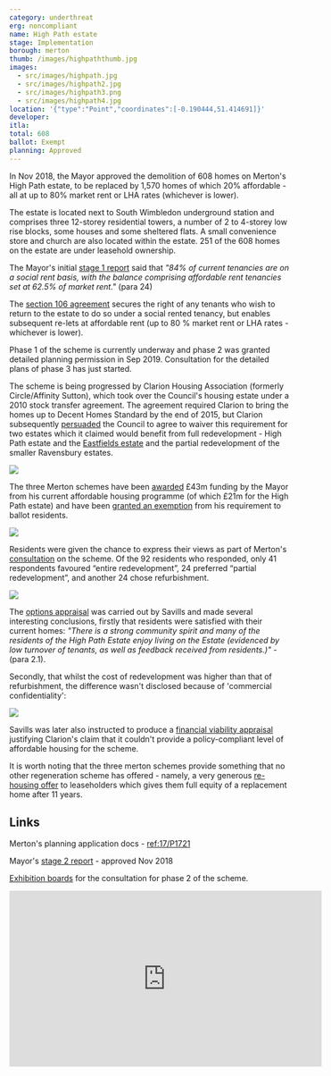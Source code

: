 ```yaml
---
category: underthreat
erg: noncompliant
name: High Path estate
stage: Implementation
borough: merton
thumb: /images/highpaththumb.jpg
images:
  - src/images/highpath.jpg
  - src/images/highpath2.jpg
  - src/images/highpath3.png
  - src/images/highpath4.jpg
location: '{"type":"Point","coordinates":[-0.190444,51.414691]}'
developer:
itla:
total: 608
ballot: Exempt
planning: Approved
---
```

In Nov 2018, the Mayor approved the demolition of 608 homes on Merton's High Path estate, to be replaced by 1,570 homes of which 20% affordable - all at up to 80% market rent or LHA rates (whichever is lower). 

The estate is located next to South Wimbledon underground station and comprises three 12-storey residential towers, a number of 2 to 4-storey low rise blocks, some houses and some sheltered flats. A small convenience store and church are also located within the estate. 251 of the 608 homes on the estate are under leasehold ownership.

The Mayor's initial [stage 1 report](https://www.london.gov.uk/sites/default/files/public%3A//public%3A//PAWS/media_id_382375///high_path_estate_report.pdf) said that _"84% of current tenancies are on a social rent basis, with the balance comprising affordable rent tenancies set at 62.5% of market rent."_ (para 24)

The [section 106 agreement](/images/mertons106.pdf) secures the right of any tenants who wish to return to the estate to do so under a social rented tenancy, but enables subsequent re-lets at affordable rent (up to 80 % market rent or LHA rates - whichever is lower).

Phase 1 of the scheme is currently underway and phase 2 was granted detailed planning permission in Sep 2019. Consultation for the detailed plans of phase 3 has just started.

The scheme is being progressed by Clarion Housing Association (formerly Circle/Affinity Sutton), which took over the Council's housing estate under a 2010 stock transfer agreement. The agreement required Clarion to bring the homes up to Decent Homes Standard by the end of 2015, but Clarion subsequently [persuaded](https://www.merton.gov.uk/assets/Documents/04_merton_report_of_consultation_stage_2_estates_local_plan.pdf) the Council to agree to waiver this requirement for two estates which it claimed would benefit from full redevelopment - High Path estate and the [Eastfields estate](/estates/merton/eastfields) and the partial redevelopment of the smaller Ravensbury estates. 

<img src="/images/mertonestates.png" class="img-fluid rounded img-thumbnail">

The three Merton schemes have been [awarded](https://planning.merton.gov.uk/MVM.DMS/Planning%20Application/1000098000/1000098159/17P1721_Clarions%20Financial%20Viability%20Appraisal%20Summary%20Report.pdf) £43m funding by the Mayor from his current affordable housing programme (of which £21m for the High Path estate) and have been [granted an exemption](https://www.london.gov.uk/sites/default/files/12.04.19_for_website_-_list_of_exemptions.pdf) from his requirement to ballot residents.

<img src="/images/mertongrant.png" class="img-fluid rounded img-thumbnail">

Residents were given the chance to express their views as part of Merton's [consultation](https://www.merton.gov.uk/assets/Documents/04_merton_report_of_consultation_stage_2_estates_local_plan.pdf) on the scheme. Of the 92 residents who responded, only 41 respondents favoured “entire redevelopment”, 24 preferred “partial redevelopment”, and another 24 chose refurbishment.

<img src="/images/highpathconsultation.png" class="img-fluid rounded img-thumbnail">

The [options appraisal](/images/highpathsavills.pdf) was carried out by Savills and made several interesting conclusions, firstly that residents were satisfied with their current homes: _"There is a strong community spirit and many of the residents of the High Path Estate enjoy living on the Estate (evidenced by low turnover of tenants, as well as feedback received from residents.)"_ - (para 2.1).

Secondly, that whilst the cost of redevelopment was higher than that of refurbishment, the difference wasn't disclosed because of 'commercial confidentiality':

<img src="/images/hpsavills.png" class="img-fluid rounded img-thumbnail">

Savills was later also instructed to produce a [financial viability appraisal](https://planning.merton.gov.uk/MVM.DMS/Planning%20Application/1000098000/1000098159/17P1721_Clarions%20Financial%20Viability%20Appraisal%20Summary%20Report.pdf) justifying Clarion's claim that it couldn't provide a policy-compliant level of affordable housing for the scheme.

It is worth noting that the three merton schemes provide something that no other regeneration scheme has offered - namely, a very generous [re-housing offer](http://35percent.org/img/mertonoffer.pdf) to leaseholders which gives them full equity of a replacement home after 11 years.


## Links

Merton's planning application docs - [ref:17/P1721](https://planning.merton.gov.uk/MVM/Online/DMS/DocumentViewer.aspx?pk=1000098159&SearchType=Planning%20Application)

Mayor's [stage 2 report](https://www.london.gov.uk/what-we-do/planning/planning-applications-and-decisions/planning-application-search/high-path-estate) - approved Nov 2018

[Exhibition boards](https://www.myclarionhousing.com/-/media/57A74ED432A347FE8636BFE20B10AB19.pdf?la=en&sc_revision=de07b12b190e4b71a6bfde09c29e333c&hash=9852FCA77FDFA41CC719944E317C4CB5E38CD263&hash=9852FCA77FDFA41CC719944E317C4CB5E38CD263) for the consultation for phase 2 of the scheme.

<iframe width="560" height="315" src="https://www.youtube.com/embed/1pe_DEn1TWc" frameborder="0" allow="accelerometer; autoplay; encrypted-media; gyroscope; picture-in-picture" allowfullscreen></iframe>
